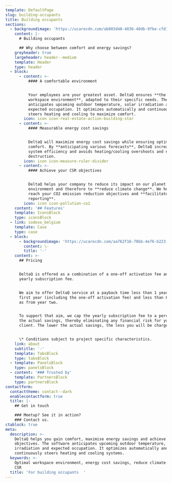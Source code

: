 ```yaml
---
template: DefaultPage
slug: building-occupants
title: Building occupants
sections:
  - backgroundimage: 'https://ucarecdn.com/ab803d48-4836-40db-9fbe-cfd1d48554ed/'
    content: |-
      # Building occupants

      ## Why choose between comfort and energy savings?
    greyheader: true
    largeheader: header--medium
    template: Header
    type: header
  - block:
      - content: >-
          #### A comfortable environment


          Your employees are your greatest asset. DeltaQ ensures **the optimal
          workspace environment**, adapted to their specific needs. The software
          anticipates upcoming outdoor temperature, solar irradiation and
          expected occupation. It optimizes automatically and continuously
          steers heating and cooling to maximize comfort.
        icon: icon icon-real-estate-action-building-star
      - content: >-
          #### Measurable energy cost savings


          DeltaQ will maximize energy cost savings while ensuring optimal
          comfort. By **anticipating various forecasts**, DeltaQ increases
          system efficiency and avoids heating/cooling overshoots and energy
          destruction.
        icon: icon icon-measure-ruler-divider
      - content: >-
          #### Achieve your CSR objectives


          DeltaQ helps your company to reduce its impact on our planet and the
          environment and therefore to **reduce climate change**. We help you to
          reach your CO2 emission reduction objectives and **facilitate your CSR
          reporting**.
        icon: icon icon-pollution-co2
    content: '## Features'
    template: IconsBlock
    type: iconsBlock
  - link: sodexo_belgium
    template: Case
    type: case
  - block:
      - backgroundimage: 'https://ucarecdn.com/aa762f16-70bb-4e76-b223-18e14a736f68/'
        content: \-
        title: '-'
    content: >-
      ## Pricing


      DeltaQ is offered as a combination of a one-off activation fee and a
      yearly subscription fee.


      We aim to offer DeltaQ service at a payback time less than 1 year for the
      first year (including the one-off activation fee) and less than 6 months
      as from year two.


      To support that aim, we cap the yearly subscription fee to a percentage of
      the actual savings, thereby eliminating any financial risk for you as a
      client. The lower the actual savings, the less you will be charged. *


      \* Conditions subject to project specific characteristics.
    link: about
    subtitle: '-'
    template: TabsBlock
    type: tabsBlock
  - template: PanelsBlock
    type: panelsBlock
  - content: '### Trusted by'
    template: PartnersBlock
    type: partnersBlock
contactform:
  contacttheme: contact--dark
  enablecontactform: true
  title: |-
    ## Get in touch

    ### Meetup? See it in action?
    ### Contact us.
ctablock: true
meta:
  description: >-
    DeltaQ helps you gain comfort, maximise energy savings and achieve your CSR
    objectives. The software anticipates upcoming outdoor temperature, solar
    irradiation and expected occupation. It optimizes automatically and
    continuously steers heating and cooling systems. 
  keywords: >-
    Optimal workspace environment, energy cost savings, reduce climate change,
    CSR
  title: 'For building occupants  '
---
```


